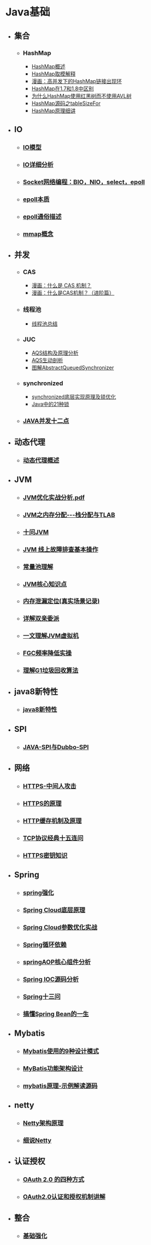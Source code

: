 # Java基础
- ## 集合
   - ### HashMap
      - [HashMap概述](http://note.youdao.com/noteshare?id=e6af1d8abc7e6f0753d3c769ceab6604)
      - [HashMap取模解释](http://note.youdao.com/noteshare?id=895c2c5a5674ad974d9957127252e962)
      - [漫画：高并发下的HashMap链接出现环](http://note.youdao.com/noteshare?id=d3c82f9b41fca35f1dc8ab20838502c4)
      - [HashMap在1.7和1.8中区别](http://note.youdao.com/noteshare?id=6be03332bb017e338bcf1e217c53cf2c)
      - [为什么HashMap使用红黑树而不使用AVL树](http://note.youdao.com/noteshare?id=8d9cec4fc7a2d106a82939cf8c4e1d36)
      - [HashMap源码之tableSizeFor](http://note.youdao.com/s/WKZK6bHb)
      - [HashMap原理细讲](http://note.youdao.com/s/2csbAg2I)
- ## IO
   - ### [IO模型](http://note.youdao.com/noteshare?id=561f9fcc6eb98efe720a10bd23f07073)
   - ### [IO详细分析](http://note.youdao.com/s/MDJrdgYi)   
   - ### [Socket网络编程：BIO，NIO，select，epoll](http://note.youdao.com/noteshare?id=99a225da2b9b060e6c25df74f7e7de59)  
   - ### [epoll本质](http://note.youdao.com/noteshare?id=0071e781bfc05a95a24fb1ed3ea351c9)     
   - ### [epoll通俗描述](https://note.youdao.com/s/ACYpkHP5)     
   - ### [mmap概念](http://note.youdao.com/s/SmtXOqlc)     
- ## 并发
   - ### CAS
      - [漫画：什么是 CAS 机制？](http://note.youdao.com/noteshare?id=7922870bfab92e083663d5d855e5c3d0) 
      - [漫画：什么是CAS机制？（进阶篇）](http://note.youdao.com/noteshare?id=ba3e9d0f63251d97c5dc88d5309ea189) 
   - ### 线程池
      - [线程池总结](http://note.youdao.com/noteshare?id=cfa03d2f16b7a72338699c4006dcff17)     
   - ### JUC
      - [AQS结构及原理分析](http://note.youdao.com/noteshare?id=f34aeb782ff9ca5dad9e6e92c9c11d44)    
      - [AQS生动剖析](http://note.youdao.com/s/SxwgVeFE)    
      - [图解AbstractQueuedSynchronizer](https://note.youdao.com/s/N6u9yuPT)    
   - ### synchronized
      - [synchronized底层实现原理及锁优化](http://note.youdao.com/s/Y3hVVR)    
      - [Java中的21种锁](http://note.youdao.com/s/X2KYTVsU)    
   - ### [JAVA并发十二点](http://note.youdao.com/s/AqWANdrE)
- ## 动态代理
   - ### [动态代理概述](http://note.youdao.com/s/C3NRnIuF)
- ## JVM
   - ### [JVM优化实战分析.pdf](http://note.youdao.com/noteshare?id=a1ace96da8ce6ce4f9fc16fbb615e4b3)
   - ### [JVM之内存分配---栈分配与TLAB](http://note.youdao.com/noteshare?id=24a603cb4cefd492a1b873539d1d2465)
   - ### [十问JVM](http://note.youdao.com/s/bgwV1KF4)
   - ### [JVM 线上故障排查基本操作](http://note.youdao.com/s/CyzSBHKU)
   - ### [常量池理解](http://note.youdao.com/s/WLKHDJps)
   - ### [JVM核心知识点](http://note.youdao.com/s/JmpgO1oI)
   - ### [内存泄漏定位(真实场景记录)](http://note.youdao.com/s/1tl3PrSB)
   - ### [详解双亲委派](http://note.youdao.com/s/BbEgnMN0)
   - ### [一文理解JVM虚拟机](http://note.youdao.com/s/56jXNiz4)
   - ### [FGC频率降低实操](http://note.youdao.com/s/SZltoezK)
   - ### [理解G1垃圾回收算法](https://note.youdao.com/s/FRPjazLA)
- ## java8新特性
   - ### [java8新特性](http://note.youdao.com/noteshare?id=ff67d4dcc181f5952d10602634255c98)   
- ## SPI
   - ### [JAVA-SPI与Dubbo-SPI](http://note.youdao.com/noteshare?id=aac55865694f974252bb01655adc6dd7)   
- ## 网络
   - ### [HTTPS-中间人攻击](http://note.youdao.com/noteshare?id=c89a19f2cfe69a3ddfaabc916eb2878e)   
   - ### [HTTPS的原理](http://note.youdao.com/noteshare?id=80ad3a283cc3f76f90b6f17f976218b5)   
   - ### [HTTP缓存机制及原理](http://note.youdao.com/noteshare?id=1ea8eb1653ab7d2fedd24d7b0064b01a)   
   - ### [TCP协议经典十五连问](https://note.youdao.com/s/4dL1cOCN)   
   - ### [HTTPS密钥知识](http://note.youdao.com/noteshare?id=0a041efe9772f38f1d762961086f6fbd)   
- ## Spring
   - ### [spring强化](http://note.youdao.com/s/SntW03YV)   
   - ### [Spring Cloud底层原理](http://note.youdao.com/s/BQrilswc)   
   - ### [Spring Cloud参数优化实战](http://note.youdao.com/s/dG43J2se)   
   - ### [Spring循环依赖](http://note.youdao.com/s/nlCKDJg)
   - ### [springAOP核心组件分析](http://note.youdao.com/s/MsWgPuxC)   
   - ### [Spring IOC源码分析](http://note.youdao.com/s/PedTlFnX)   
   - ### [Spring十三问](http://note.youdao.com/s/GpbQSLgp)   
   - ### [搞懂Spring Bean的一生](https://note.youdao.com/s/RW0GF4rq)   
- ## Mybatis
  - ### [Mybatis使用的9种设计模式](http://note.youdao.com/s/b64GTLmH)
  - ### [MyBatis功能架构设计](http://note.youdao.com/s/8qKZVa23)
  - ### [mybatis原理-示例解读源码](http://note.youdao.com/s/UFeBjLqb)
- ## netty
    - ### [Netty架构原理](https://note.youdao.com/s/9D0ceL4c)
    - ### [细说Netty](https://note.youdao.com/s/RZgE4mhf)
- ## 认证授权
   - ### [OAuth 2.0 的四种方式](http://note.youdao.com/s/CK1nZhpZ)   
   - ### [OAuth2.0认证和授权机制讲解](http://note.youdao.com/s/F4jeaE8S)
- ## 整合
   - ### [基础强化](http://note.youdao.com/s/7Fiqox2T)   
    